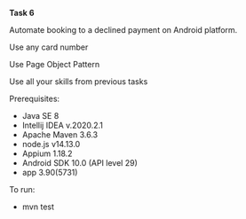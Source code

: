 **Task 6**

Automate booking to a declined payment on Android platform.

Use any card number

Use Page Object Pattern

Use all your skills from previous tasks

Prerequisites:
* Java SE 8
* Intellij IDEA v.2020.2.1
* Apache Maven 3.6.3
* node.js v14.13.0
* Appium 1.18.2
* Android SDK 10.0 (API level 29)
* app 3.90(5731)

To run:
* mvn test
